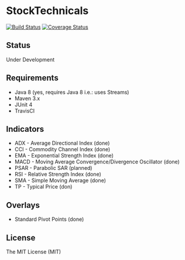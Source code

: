 # StockTechnicals

[![Build Status](https://travis-ci.org/jasonlam604/StockTechnicals.svg?branch=master)](https://travis-ci.org/jasonlam604/StockTechnicals)
[![Coverage Status](https://coveralls.io/repos/github/jasonlam604/StockTechnicals/badge.svg)](https://coveralls.io/github/jasonlam604/StockTechnicals)

## Status

Under Development

## Requirements

* Java 8 (yes, requires Java 8 i.e.: uses Streams)
* Maven 3.x
* JUnit 4
* TravisCI

## Indicators

* ADX - Average Directional Index (done)
* CCI - Commodity Channel Index  (done)
* EMA - Exponential Strength Index (done)
* MACD - Moving Average Convergence/Divergence Oscillator (done)
* PSAR - Parabolic SAR (planned)
* RSI - Relative Strength Index (done)
* SMA - Simple Moving Average (done)
* TP - Typical Price (don)

## Overlays

* Standard Pivot Points (done)

## License

The MIT License (MIT)